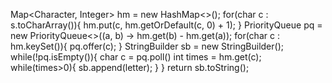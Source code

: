 Map<Character, Integer> hm = new HashMap<>();
for(char c : s.toCharArray()){
hm.put(c, hm.getOrDefault(c, 0) + 1);
}
PriorityQueue<Character> pq = new PriorityQueue<>((a, b) -> hm.get(b) - hm.get(a));
for(char c : hm.keySet()){
pq.offer(c);
}
StringBuilder sb = new StringBuilder();
while(!pq.isEmpty()){
char c = pq.poll()
int times = hm.get(c);
while(times>0){
sb.append(letter);
}
}
return sb.toString();